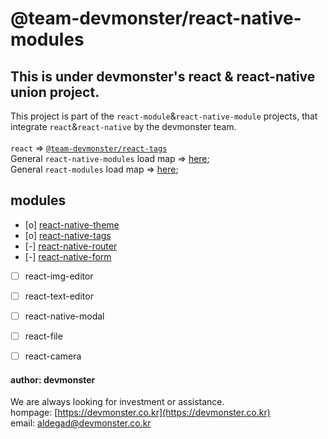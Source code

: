# @team-devmonster/react-native-modules

## This is under devmonster's react & react-native union project.

This project is part of the `react-module`&`react-native-module` projects, that integrate `react`&`react-native` by the devmonster team.<br><br>
`react` => [`@team-devmonster/react-tags`](https://www.npmjs.com/package/@team-devmonster/react-tags)<br>
General `react-native-modules` load map => [here](https://github.com/team-devmonster/react-native-modules);<br>
General `react-modules` load map => [here](https://github.com/team-devmonster/react-modules);


## modules

- [o] [react-native-theme](https://www.npmjs.com/package/@team-devmonster/react-native-theme)
- [o] [react-native-tags](https://www.npmjs.com/package/@team-devmonster/react-native-tags)
- [-] [react-native-router](https://www.npmjs.com/package/@team-devmonster/react-native-router)
- [-] [react-native-form](https://www.npmjs.com/package/@team-devmonster/react-native-form)
- [ ] react-img-editor
- [ ] react-text-editor
- [ ] react-native-modal
- [ ] react-file
- [ ] react-camera


#### author: devmonster 

We are always looking for investment or assistance.<br>
hompage: [https://devmonster.co.kr](https://devmonster.co.kr)<br>
email: [aldegad@devmonster.co.kr](mailto:aldegad@devmonster.co.kr)